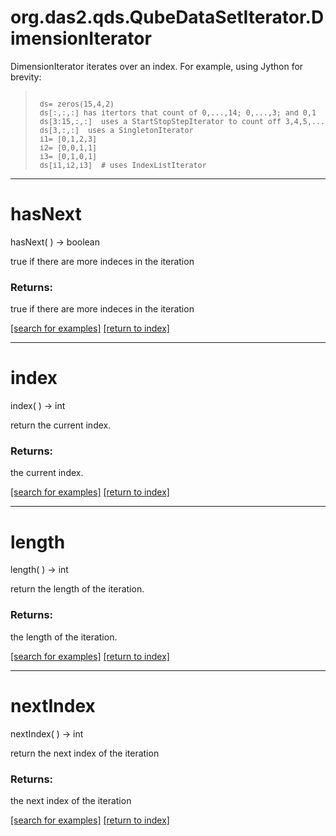 # org.das2.qds.QubeDataSetIterator.DimensionIterator

DimensionIterator iterates over an index.  For example, using 
 Jython for brevity:
<blockquote><pre><small>
 ds= zeros(15,4,2)
 ds[:,:,:] has itertors that count of 0,...,14; 0,...,3; and 0,1
 ds[3:15,:,:]  uses a StartStopStepIterator to count off 3,4,5,...,14
 ds[3,:,:]  uses a SingletonIterator
 i1= [0,1,2,3]
 i2= [0,0,1,1]
 i3= [0,1,0,1]
 ds[i1,i2,i3]  # uses IndexListIterator
</small></pre></blockquote>

***
<a name="hasNext"></a>
# hasNext
hasNext(  ) &rarr; boolean

true if there are more indeces in the iteration

### Returns:
true if there are more indeces in the iteration

<a href="https://github.com/autoplot/dev/search?q=hasNext&unscoped_q=hasNext">[search for examples]</a>
<a href="https://github.com/autoplot/documentation/blob/master/javadoc/index-all.md">[return to index]</a>

***
<a name="index"></a>
# index
index(  ) &rarr; int

return the current index.

### Returns:
the current index.

<a href="https://github.com/autoplot/dev/search?q=index&unscoped_q=index">[search for examples]</a>
<a href="https://github.com/autoplot/documentation/blob/master/javadoc/index-all.md">[return to index]</a>

***
<a name="length"></a>
# length
length(  ) &rarr; int

return the length of the iteration.

### Returns:
the length of the iteration.

<a href="https://github.com/autoplot/dev/search?q=length&unscoped_q=length">[search for examples]</a>
<a href="https://github.com/autoplot/documentation/blob/master/javadoc/index-all.md">[return to index]</a>

***
<a name="nextIndex"></a>
# nextIndex
nextIndex(  ) &rarr; int

return the next index of the iteration

### Returns:
the next index of the iteration

<a href="https://github.com/autoplot/dev/search?q=nextIndex&unscoped_q=nextIndex">[search for examples]</a>
<a href="https://github.com/autoplot/documentation/blob/master/javadoc/index-all.md">[return to index]</a>

